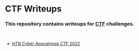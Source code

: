 # __CTF Writeups__

### This repository contains writeups for [CTF](https://ctftime.org/ctf-wtf/ "Capture The Flag") challenges.

<br>

* [HTB Cyber Apocalypse CTF 2022](HTB-Cyber-Apocalypse-CTF-2022)